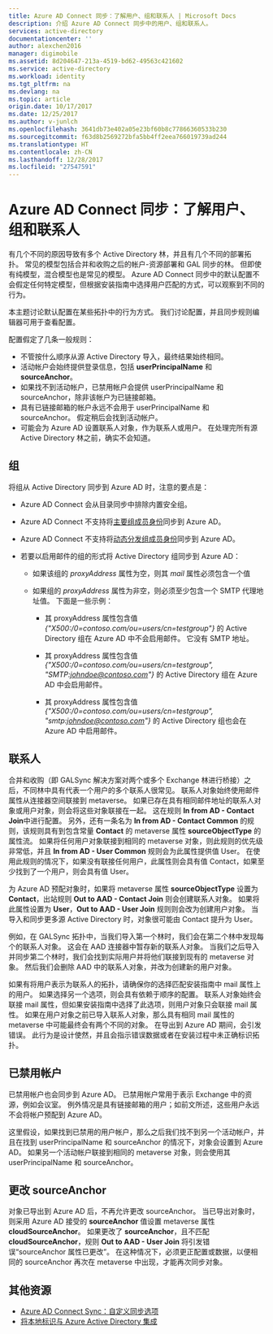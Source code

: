 ```yaml
---
title: Azure AD Connect 同步：了解用户、组和联系人 | Microsoft Docs
description: 介绍 Azure AD Connect 同步中的用户、组和联系人。
services: active-directory
documentationcenter: ''
author: alexchen2016
manager: digimobile
ms.assetid: 8d204647-213a-4519-bd62-49563c421602
ms.service: active-directory
ms.workload: identity
ms.tgt_pltfrm: na
ms.devlang: na
ms.topic: article
origin.date: 10/17/2017
ms.date: 12/25/2017
ms.author: v-junlch
ms.openlocfilehash: 3641db73e402a05e23bf60b8c77866360533b230
ms.sourcegitcommit: f63d8b2569272bfa5bb4ff2eea766019739ad244
ms.translationtype: HT
ms.contentlocale: zh-CN
ms.lasthandoff: 12/28/2017
ms.locfileid: "27547591"
---
```

# <a name="azure-ad-connect-sync-understanding-users-groups-and-contacts"></a>Azure AD Connect 同步：了解用户、组和联系人
有几个不同的原因导致有多个 Active Directory 林，并且有几个不同的部署拓扑。 常见的模型包括合并和收购之后的帐户-资源部署和 GAL 同步的林。 但即使有纯模型，混合模型也是常见的模型。 Azure AD Connect 同步中的默认配置不会假定任何特定模型，但根据安装指南中选择用户匹配的方式，可以观察到不同的行为。

本主题讨论默认配置在某些拓扑中的行为方式。 我们讨论配置，并且同步规则编辑器可用于查看配置。

配置假定了几条一般规则：
- 不管按什么顺序从源 Active Directory 导入，最终结果始终相同。
- 活动帐户会始终提供登录信息，包括 **userPrincipalName** 和 **sourceAnchor**。
- 如果找不到活动帐户，已禁用帐户会提供 userPrincipalName 和 sourceAnchor，除非该帐户为已链接邮箱。
- 具有已链接邮箱的帐户永远不会用于 userPrincipalName 和 sourceAnchor。 假定稍后会找到活动帐户。
- 可能会为 Azure AD 设置联系人对象，作为联系人或用户。 在处理完所有源 Active Directory 林之前，确实不会知道。

## <a name="groups"></a>组
将组从 Active Directory 同步到 Azure AD 时，注意的要点是：

- Azure AD Connect 会从目录同步中排除内置安全组。

- Azure AD Connect 不支持将[主要组成员身份](https://technet.microsoft.com/library/cc771489(v=ws.11).aspx)同步到 Azure AD。

- Azure AD Connect 不支持将[动态分发组成员身份](https://technet.microsoft.com/library/bb123722(v=exchg.160).aspx)同步到 Azure AD。

- 若要以启用邮件的组的形式将 Active Directory 组同步到 Azure AD：

    - 如果该组的 *proxyAddress* 属性为空，则其 *mail* 属性必须包含一个值

    - 如果组的 *proxyAddress* 属性为非空，则必须至少包含一个 SMTP 代理地址值。 下面是一些示例：
    
      - 其 proxyAddress 属性包含值 *{"X500:/0=contoso.com/ou=users/cn=testgroup"}* 的 Active Directory 组在 Azure AD 中不会启用邮件。 它没有 SMTP 地址。
      
      - 其 proxyAddress 属性包含值 *{"X500:/0=contoso.com/ou=users/cn=testgroup", "SMTP:johndoe@contoso.com"}* 的 Active Directory 组在 Azure AD 中会启用邮件。
      
      - 其 proxyAddress 属性包含值 *{"X500:/0=contoso.com/ou=users/cn=testgroup", "smtp:johndoe@contoso.com"}* 的 Active Directory 组也会在 Azure AD 中启用邮件。

## <a name="contacts"></a>联系人
合并和收购（即 GALSync 解决方案对两个或多个 Exchange 林进行桥接）之后，不同林中具有代表一个用户的多个联系人很常见。 联系人对象始终使用邮件属性从连接器空间联接到 metaverse。 如果已存在具有相同邮件地址的联系人对象或用户对象，则会将这些对象联接在一起。 这在规则 **In from AD - Contact Join**中进行配置。 另外，还有一条名为 **In from AD - Contact Common** 的规则，该规则具有到包含常量 **Contact** 的 metaverse 属性 **sourceObjectType** 的属性流。 如果将任何用户对象联接到相同的 metaverse 对象，则此规则的优先级非常低，并且 **In from AD - User Common** 规则会为此属性提供值 User。 在使用此规则的情况下，如果没有联接任何用户，此属性则会具有值 Contact，如果至少找到了一个用户，则会具有值 User。

为 Azure AD 预配对象时，如果将 metaverse 属性 **sourceObjectType** 设置为 **Contact**，出站规则 **Out to AAD - Contact Join** 则会创建联系人对象。 如果将此属性设置为 **User**，**Out to AAD - User Join** 规则则会改为创建用户对象。
当导入和同步更多源 Active Directory 时，对象很可能由 Contact 提升为 User。

例如，在 GALSync 拓扑中，当我们导入第一个林时，我们会在第二个林中发现每个的联系人对象。 这会在 AAD 连接器中暂存新的联系人对象。 当我们之后导入并同步第二个林时，我们会找到实际用户并将他们联接到现有的 metaverse 对象。 然后我们会删除 AAD 中的联系人对象，并改为创建新的用户对象。

如果有将用户表示为联系人的拓扑，请确保你的选择匹配安装指南中 mail 属性上的用户。 如果选择另一个选项，则会具有依赖于顺序的配置。 联系人对象始终会联接 mail 属性，但如果安装指南中选择了此选项，则用户对象只会联接 mail 属性。 如果在用户对象之前已导入联系人对象，那么具有相同 mail 属性的 metaverse 中可能最终会有两个不同的对象。 在导出到 Azure AD 期间，会引发错误。 此行为是设计使然，并且会指示错误数据或者在安装过程中未正确标识拓扑。

## <a name="disabled-accounts"></a>已禁用帐户
已禁用帐户也会同步到 Azure AD。 已禁用帐户常用于表示 Exchange 中的资源，例如会议室。 例外情况是具有链接邮箱的用户；如前文所述，这些用户永远不会将帐户预配到 Azure AD。

这里假设，如果找到已禁用的用户帐户，那么之后我们找不到另一个活动帐户，并且在找到 userPrincipalName 和 sourceAnchor 的情况下，对象会设置到 Azure AD。 如果另一个活动帐户联接到相同的 metaverse 对象，则会使用其 userPrincipalName 和 sourceAnchor。

## <a name="changing-sourceanchor"></a>更改 sourceAnchor
对象已导出到 Azure AD 后，不再允许更改 sourceAnchor。 当已导出对象时，则采用 Azure AD 接受的 **sourceAnchor** 值设置 metaverse 属性 **cloudSourceAnchor**。 如果更改了 **sourceAnchor**，且不匹配 **cloudSourceAnchor**，规则 **Out to AAD - User Join** 将引发错误“sourceAnchor 属性已更改”。 在这种情况下，必须更正配置或数据，以便相同的 sourceAnchor 再次在 metaverse 中出现，才能再次同步对象。

## <a name="additional-resources"></a>其他资源
- [Azure AD Connect Sync：自定义同步选项](active-directory-aadconnectsync-whatis.md)
- [将本地标识与 Azure Active Directory 集成](active-directory-aadconnect.md)


<!--Update_Description: wording update -->